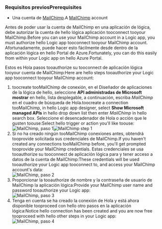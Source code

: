 ### <a name="prerequisites"></a><span data-ttu-id="f10be-101">Requisitos previos</span><span class="sxs-lookup"><span data-stu-id="f10be-101">Prerequisites</span></span>
* <span data-ttu-id="f10be-102">Una cuenta de [MailChimp](https://www.MailChimp.com/).</span><span class="sxs-lookup"><span data-stu-id="f10be-102">A [MailChimp](https://www.MailChimp.com/) account</span></span> 

<span data-ttu-id="f10be-103">Antes de poder usar la cuenta de MailChimp en una aplicación de lógica, debe autorizar la cuenta de hello lógica aplicación tooconnect tooyour MailChimp.</span><span class="sxs-lookup"><span data-stu-id="f10be-103">Before you can use your MailChimp account in a Logic app, you must authorize hello Logic app tooconnect tooyour MailChimp account.</span></span> <span data-ttu-id="f10be-104">Afortunadamente, puede hacer esto fácilmente desde dentro de la aplicación lógica en hello Portal de Azure.</span><span class="sxs-lookup"><span data-stu-id="f10be-104">Fortunately, you can do this easily from within your Logic app on hello Azure Portal.</span></span> 

<span data-ttu-id="f10be-105">Estos es Hola pasos tooauthorize su tooconnect de aplicación lógica tooyour cuenta de MailChimp:</span><span class="sxs-lookup"><span data-stu-id="f10be-105">Here are hello steps tooauthorize your Logic app tooconnect tooyour MailChimp account:</span></span>

1. <span data-ttu-id="f10be-106">toocreate tooMailChimp de conexión, en el Diseñador de aplicaciones de la lógica de hello, seleccione **API administradas de Microsoft mostrar** en hello, lista desplegable, a continuación, escriba *MailChimp* en el cuadro de búsqueda de Hola.</span><span class="sxs-lookup"><span data-stu-id="f10be-106">toocreate a connection tooMailChimp, in hello Logic app designer, select **Show Microsoft managed APIs** in hello drop down list then enter *MailChimp* in hello search box.</span></span> <span data-ttu-id="f10be-107">Seleccione el desencadenador de Hola o acción que le gusten toouse:</span><span class="sxs-lookup"><span data-stu-id="f10be-107">Select hello trigger or action you'll like toouse:</span></span>  
   <span data-ttu-id="f10be-108">![MailChimp, paso 1](./media/connectors-create-api-mailchimp/mailchimp-1.png)</span><span class="sxs-lookup"><span data-stu-id="f10be-108">![MailChimp step 1](./media/connectors-create-api-mailchimp/mailchimp-1.png)</span></span>
2. <span data-ttu-id="f10be-109">Si no ha creado ningún tooMailChimp conexiones antes, obtendrá tooprovide solicitada sus credenciales de MailChimp.</span><span class="sxs-lookup"><span data-stu-id="f10be-109">If you haven't created any connections tooMailChimp before, you'll get prompted tooprovide your MailChimp credentials.</span></span> <span data-ttu-id="f10be-110">Estas credenciales se usa tooauthorize su tooconnect de aplicación lógica para y tener acceso a datos de la cuenta de MailChimp:</span><span class="sxs-lookup"><span data-stu-id="f10be-110">These credentials will be used tooauthorize your Logic app tooconnect to, and access your MailChimp account's data:</span></span>  
   ![MailChimp, paso 2](./media/connectors-create-api-mailchimp/mailchimp-2.png)
3. <span data-ttu-id="f10be-112">Proporcionar la tooauthorize de nombre y la contraseña de usuario de MailChimp la aplicación lógica:</span><span class="sxs-lookup"><span data-stu-id="f10be-112">Provide your MailChimp user name and password tooauthorize your Logic app:</span></span>  
   ![MailChimp, paso 3](./media/connectors-create-api-mailchimp/mailchimp-3.png)   
4. <span data-ttu-id="f10be-114">Tenga en cuenta se ha creado la conexión de Hola y está ahora disponible tooproceed con hello otro pasos en la aplicación lógica:</span><span class="sxs-lookup"><span data-stu-id="f10be-114">Notice hello connection has been created and you are now free tooproceed with hello other steps in your Logic app:</span></span>  
   ![MailChimp, paso 4](./media/connectors-create-api-mailchimp/mailchimp-4.png)

